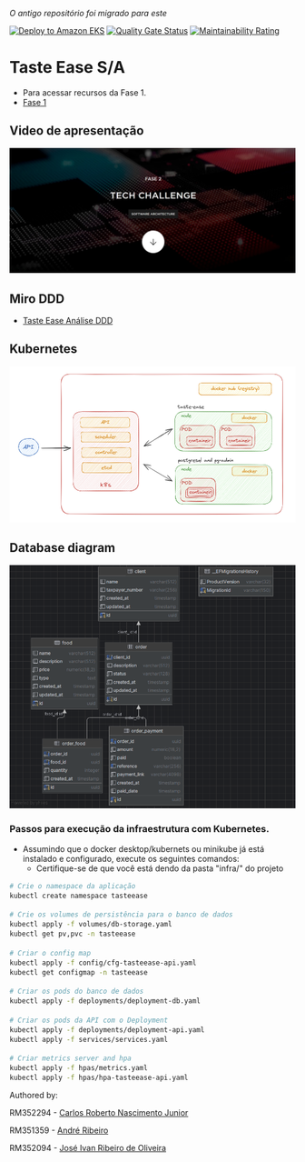 _O antigo repositório foi migrado para este_

[![Deploy to Amazon EKS](https://github.com/tasteease/tasteease/actions/workflows/dotnet.yml/badge.svg)](https://github.com/tasteease/tasteease/actions/workflows/dotnet.yml)
[![Quality Gate Status](https://sonarcloud.io/api/project_badges/measure?project=tasteease_tasteease&metric=alert_status)](https://sonarcloud.io/summary/new_code?id=tasteease_tasteease)
[![Maintainability Rating](https://sonarcloud.io/api/project_badges/measure?project=tasteease_tasteease&metric=sqale_rating)](https://sonarcloud.io/summary/new_code?id=tasteease_tasteease)

# Taste Ease S/A

- Para acessar recursos da Fase 1.
- [Fase 1](/miscs/readme/fase-1.md)

## Video de apresentação

[![Watch the video](/miscs/ECRA.jpg)](https://youtu.be/YqYHhsRq4WE)

## Miro DDD

- [Taste Ease Análise DDD](https://miro.com/app/board/uXjVMm2nBP0=/?share_link_id=573849043414)

## Kubernetes

![Imgur](./miscs/k8s-diagram.png)

## Database diagram

![Imgur](./miscs/database-diagram.png)

### Passos para execução da infraestrutura com Kubernetes.

- Assumindo que o docker desktop/kubernets ou minikube já está instalado e configurado, execute os seguintes comandos:
  - Certifique-se de que você está dendo da pasta "infra/" do projeto

```bash
# Crie o namespace da aplicação
kubectl create namespace tasteease

# Crie os volumes de persistência para o banco de dados
kubectl apply -f volumes/db-storage.yaml
kubectl get pv,pvc -n tasteease

# Criar o config map
kubectl apply -f config/cfg-tasteease-api.yaml
kubectl get configmap -n tasteease

# Criar os pods do banco de dados
kubectl apply -f deployments/deployment-db.yaml

# Criar os pods da API com o Deployment
kubectl apply -f deployments/deployment-api.yaml
kubectl apply -f services/services.yaml

# Criar metrics server and hpa
kubectl apply -f hpas/metrics.yaml
kubectl apply -f hpas/hpa-tasteease-api.yaml
```

Authored by:

RM352294 - [Carlos Roberto Nascimento Junior](https://github.com/carona-jr)

RM351359 - [André Ribeiro](https://github.com/AndreRibeir0)

RM352094 - [José Ivan Ribeiro de Oliveira](https://github.com/estrng)
